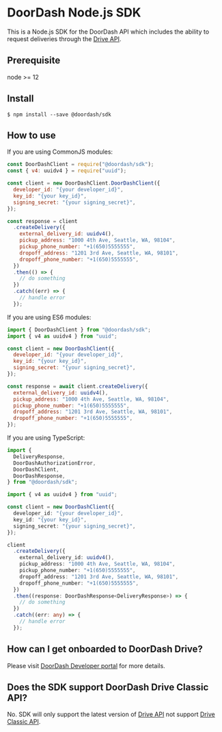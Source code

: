 # DoorDash Node.js SDK

This is a Node.js SDK for the DoorDash API which includes the ability to request deliveries through the [Drive API](https://developer.doordash.com/en-US/api/drive).

## Prerequisite

node >= 12

## Install

```shell
$ npm install --save @doordash/sdk
```

## How to use

If you are using CommonJS modules:

```js
const DoorDashClient = require("@doordash/sdk");
const { v4: uuidv4 } = require("uuid");

const client = new DoorDashClient.DoorDashClient({
  developer_id: "{your developer_id}",
  key_id: "{your key_id}",
  signing_secret: "{your signing_secret}",
});

const response = client
  .createDelivery({
    external_delivery_id: uuidv4(),
    pickup_address: "1000 4th Ave, Seattle, WA, 98104",
    pickup_phone_number: "+1(650)5555555",
    dropoff_address: "1201 3rd Ave, Seattle, WA, 98101",
    dropoff_phone_number: "+1(650)5555555",
  })
  .then(() => {
    // do something
  })
  .catch((err) => {
    // handle error
  });
```

If you are using ES6 modules:

```js
import { DoorDashClient } from "@doordash/sdk";
import { v4 as uuidv4 } from "uuid";

const client = new DoorDashClient({
  developer_id: "{your developer_id}",
  key_id: "{your key_id}",
  signing_secret: "{your signing_secret}",
});

const response = await client.createDelivery({
  external_delivery_id: uuidv4(),
  pickup_address: "1000 4th Ave, Seattle, WA, 98104",
  pickup_phone_number: "+1(650)5555555",
  dropoff_address: "1201 3rd Ave, Seattle, WA, 98101",
  dropoff_phone_number: "+1(650)5555555",
});
```

If you are using TypeScript:

```ts
import {
  DeliveryResponse,
  DoorDashAuthorizationError,
  DoorDashClient,
  DoorDashResponse,
} from "@doordash/sdk";

import { v4 as uuidv4 } from "uuid";

const client = new DoorDashClient({
  developer_id: "{your developer_id}",
  key_id: "{your key_id}",
  signing_secret: "{your signing_secret}",
});

client
  .createDelivery({
    external_delivery_id: uuidv4(),
    pickup_address: "1000 4th Ave, Seattle, WA, 98104",
    pickup_phone_number: "+1(650)5555555",
    dropoff_address: "1201 3rd Ave, Seattle, WA, 98101",
    dropoff_phone_number: "+1(650)5555555",
  })
  .then((response: DoorDashResponse<DeliveryResponse>) => {
    // do something
  })
  .catch((err: any) => {
    // handle error
  });
```

## How can I get onboarded to DoorDash Drive?

Please visit [DoorDash Developer portal](https://developer.doordash.com/docs/intro) for more details.


## Does the SDK support DoorDash Drive Classic API?

No. SDK will only support the latest version of [Drive API](https://developer.doordash.com/en-US/api/drive) not support [Drive Classic API](https://developer.doordash.com/en-US/api/drive_classic).
